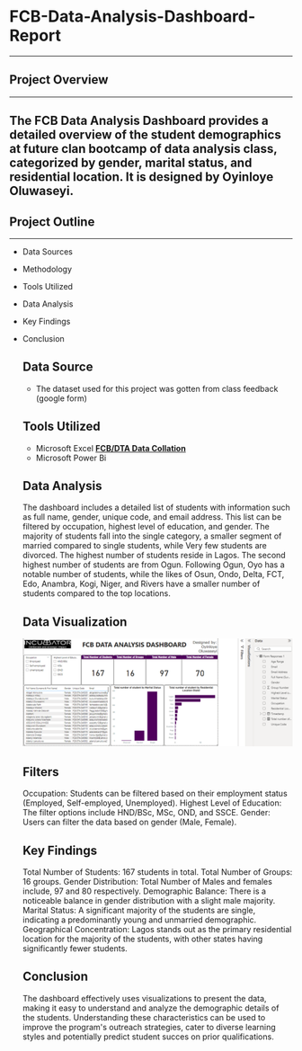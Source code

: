 # FCB-Data-Analysis-Dashboard-Report
---
## Project Overview
---

The FCB Data Analysis Dashboard provides a detailed overview of the student demographics at future clan bootcamp of data analysis class, categorized by gender, marital status, and residential location. It is designed by Oyinloye Oluwaseyi.
---- 
## Project Outline
---
- Data Sources
- Methodology
- Tools Utilized
- Data Analysis
- Key Findings
- Conclusion
  ## Data Source
  - The dataset used for this project was gotten from class feedback (google form) 
  ## Tools Utilized
  - Microsoft Excel **[FCB/DTA Data Collation](https://docs.google.com/spreadsheets/d/1slHSvA-UtOkseFsfuJJZiOL222vusWt6xEbFOXYxElQ/edit?usp=drivesdk)**
  - Microsoft Power Bi
  ## Data Analysis
  The dashboard includes a detailed list of students with information such as full name, gender, unique code, and email address. This list can be filtered by occupation, highest level of education, and gender. The majority of students fall into the single category, a smaller segment of married compared to single students, while Very few students are divorced. The highest number of students reside in Lagos. The second highest number of students are from Ogun. Following Ogun, Oyo has a notable number of students, while the likes of Osun, Ondo, Delta, FCT, Edo, Anambra, Kogi, Niger, and Rivers have a smaller number of students compared to the top locations.
  ## Data Visualization
  ![Student Resp.PNG](https://github.com/oyinloyejoshuaoluwaseyi/FCB-Data-Analysis-Dashboard-Report/blob/main/Student%20Resp.PNG)
  
  ## Filters
  Occupation: Students can be filtered based on their employment status (Employed, Self-employed, Unemployed).
  Highest Level of Education: The filter options include HND/BSc, MSc, OND, and SSCE.
  Gender: Users can filter the data based on gender (Male, Female).
  ## Key Findings
  Total Number of Students: 167 students in total.
  Total Number of Groups: 16 groups.
  Gender Distribution: Total Number of Males and females include, 97 and 80 respectively.
  Demographic Balance: There is a noticeable balance in gender distribution with a slight male majority.
  Marital Status: A significant majority of the students are single, indicating a predominantly young and unmarried demographic.
  Geographical Concentration: Lagos stands out as the primary residential location for the majority of the students, with other states having significantly fewer students.
  ## Conclusion
  The dashboard effectively uses visualizations to present the data, making it easy to understand and analyze the demographic details of the students. Understanding these characteristics can be used to improve the program's outreach strategies, cater to diverse learning styles and potentially predict student succes on prior qualifications.

